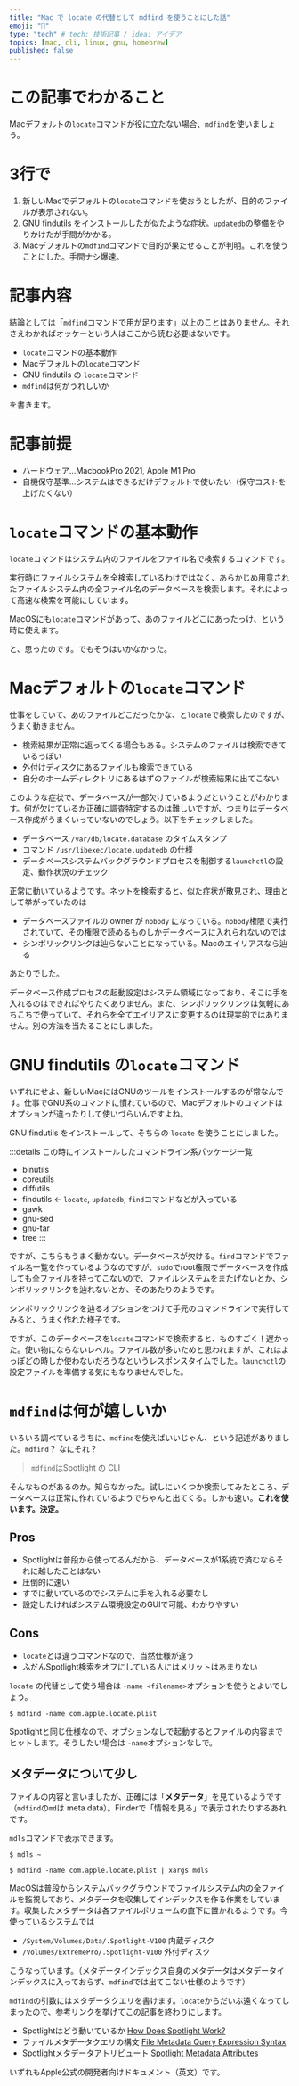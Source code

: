 ```yaml
---
title: "Mac で locate の代替として mdfind を使うことにした話"
emoji: "💭"
type: "tech" # tech: 技術記事 / idea: アイデア
topics: [mac, cli, linux, gnu, homebrew]
published: false
---
```

# この記事でわかること
Macデフォルトの`locate`コマンドが役に立たない場合、`mdfind`を使いましょう。

# 3行で
1. 新しいMacでデフォルトの`locate`コマンドを使おうとしたが、目的のファイルが表示されない。
2. GNU findutils をインストールしたが似たような症状。`updatedb`の整備をやりかけたが手間がかかる。
3. Macデフォルトの`mdfind`コマンドで目的が果たせることが判明。これを使うことにした。手間ナシ爆速。

# 記事内容
結論としては「`mdfind`コマンドで用が足ります」以上のことはありません。それさえわかればオッケーという人はここから読む必要はないです。

- `locate`コマンドの基本動作
- Macデフォルトの`locate`コマンド
- GNU findutils の `locate`コマンド
- `mdfind`は何がうれしいか

を書きます。

# 記事前提
- ハードウェア…MacbookPro 2021, Apple M1 Pro
- 自機保守基準…システムはできるだけデフォルトで使いたい（保守コストを上げたくない）

# `locate`コマンドの基本動作
`locate`コマンドはシステム内のファイルをファイル名で検索するコマンドです。

実行時にファイルシステムを全検索しているわけではなく、あらかじめ用意されたファイルシステム内の全ファイル名のデータベースを検索します。それによって高速な検索を可能にしています。

MacOSにも`locate`コマンドがあって、あのファイルどこにあったっけ、という時に使えます。

と、思ったのです。でもそうはいかなかった。

# Macデフォルトの`locate`コマンド
仕事をしていて、あのファイルどこだったかな、と`locate`で検索したのですが、うまく動きません。

- 検索結果が正常に返ってくる場合もある。システムのファイルは検索できているっぽい
- 外付けディスクにあるファイルも検索できている
- 自分のホームディレクトリにあるはずのファイルが検索結果に出てこない

このような症状で、データベースが一部欠けているようだということがわかります。何が欠けているか正確に調査特定するのは難しいですが、つまりはデータベース作成がうまくいっていないのでしょう。以下をチェックしました。

- データベース `/var/db/locate.database` のタイムスタンプ
- コマンド `/usr/libexec/locate.updatedb` の仕様
- データベースシステムバックグラウンドプロセスを制御する`launchctl`の設定、動作状況のチェック

正常に動いているようです。ネットを検索すると、似た症状が散見され、理由として挙がっていたのは

- データベースファイルの owner が `nobody` になっている。`nobody`権限で実行されていて、その権限で読めるものしかデータベースに入れられないのでは
- シンボリックリンクは辿らないことになっている。Macのエイリアスなら辿る

あたりでした。

データベース作成プロセスの起動設定はシステム領域になっており、そこに手を入れるのはできればやりたくありません。また、シンボリックリンクは気軽にあちこちで使っていて、それらを全てエイリアスに変更するのは現実的ではありません。別の方法を当たることにしました。

# GNU findutils の`locate`コマンド

いずれにせよ、新しいMacにはGNUのツールをインストールするのが常なんです。仕事でGNU系のコマンドに慣れているので、Macデフォルトのコマンドはオプションが違ったりして使いづらいんですよね。

GNU findutils をインストールして、そちらの `locate` を使うことにしました。

:::details この時にインストールしたコマンドライン系パッケージ一覧
- binutils
- coreutils
- diffutils
- findutils ← `locate`, `updatedb`, `find`コマンドなどが入っている
- gawk
- gnu-sed
- gnu-tar
- tree
:::

ですが、こちらもうまく動かない。データベースが欠ける。`find`コマンドでファイル名一覧を作っているようなのですが、`sudo`でroot権限でデータベースを作成しても全ファイルを持ってこないので、ファイルシステムをまたげないとか、シンボリックリンクを辿れないとか、そのあたりのようです。

シンボリックリンクを辿るオプションをつけて手元のコマンドラインで実行してみると、うまく作れた様子です。

ですが、このデータベースを`locate`コマンドで検索すると、ものすごく！遅かった。使い物にならないレベル。ファイル数が多いためと思われますが、これはよっぽどの時しか使わないだろうなというレスポンスタイムでした。`launchctl`の設定ファイルを準備する気にもなりませんでした。

# `mdfind`は何が嬉しいか

いろいろ調べているうちに、`mdfind`を使えばいいじゃん、という記述がありました。`mdfind`？ なにそれ？

> `mdfind`はSpotlight の CLI 

そんなものがあるのか。知らなかった。試しにいくつか検索してみたところ、データベースは正常に作れているようでちゃんと出てくる。しかも速い。**これを使います。決定。**

## Pros
- Spotlightは普段から使ってるんだから、データベースが1系統で済むならそれに越したことはない
- 圧倒的に速い
- すでに動いているのでシステムに手を入れる必要なし
- 設定したければシステム環境設定のGUIで可能、わかりやすい

## Cons
- `locate`とは違うコマンドなので、当然仕様が違う
- ふだんSpotlight検索をオフにしている人にはメリットはあまりない

`locate` の代替として使う場合は `-name <filename>`オプションを使うとよいでしょう。

```sh:ファイル名com.apple.locate.plistのファイルのありかを知りたい
$ mdfind -name com.apple.locate.plist
```

Spotlightと同じ仕様なので、オプションなしで起動するとファイルの内容までヒットします。そうしたい場合は `-name`オプションなしで。

## メタデータについて少し
ファイルの内容と言いましたが、正確には「**メタデータ**」を見ているようです（`mdfind`の`md`は meta data）。Finderで「情報を見る」で表示されたりするあれです。

`mdls`コマンドで表示できます。

```sh:ホームディレクトリのメタデータ
$ mdls ~
```

```sh:さっきのplistファイルのメタデータ
$ mdfind -name com.apple.locate.plist | xargs mdls
```

MacOSは普段からシステムバックグラウンドでファイルシステム内の全ファイルを監視しており、メタデータを収集してインデックスを作る作業をしています。収集したメタデータは各ファイルボリュームの直下に置かれるようです。今使っているシステムでは

- `/System/Volumes/Data/.Spotlight-V100` 内蔵ディスク
- `/Volumes/ExtremePro/.Spotlight-V100`  外付ディスク

こうなっています。（メタデータインデックス自身のメタデータはメタデータインデックスに入っておらず、`mdfind`では出てこない仕様のようです）

`mdfind`の引数にはメタデータクエリを書けます。`locate`からだいぶ遠くなってしまったので、参考リンクを挙げてこの記事を終わりにします。

- Spotlightはどう動いているか [How Does Spotlight Work?](https://developer.apple.com/library/archive/documentation/Carbon/Conceptual/MetadataIntro/Concepts/HowDoesItWork.html)
- ファイルメタデータクエリの構文 [File Metadata Query Expression Syntax](https://developer.apple.com/library/archive/documentation/Carbon/Conceptual/SpotlightQuery/Concepts/QueryFormat.html)
- Spotlightメタデータアトリビュート [Spotlight Metadata Attributes](https://developer.apple.com/library/archive/documentation/CoreServices/Reference/MetadataAttributesRef/Reference/CommonAttrs.html)

いずれもApple公式の開発者向けドキュメント（英文）です。